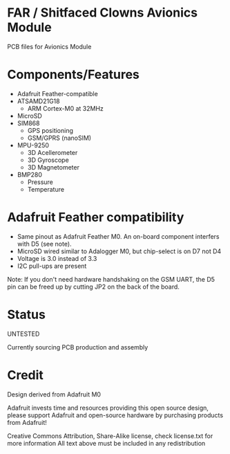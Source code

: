 # FAR / Shitfaced Clowns Avionics Module

PCB files for Avionics Module


# Components/Features 

* Adafruit Feather-compatible
* ATSAMD21G18
  * ARM Cortex-M0 at 32MHz
* MicroSD
* SIM868
  * GPS positioning
  * GSM/GPRS (nanoSIM)
* MPU-9250
  * 3D Acellerometer
  * 3D Gyroscope
  * 3D Magnetometer
* BMP280
  * Pressure
  * Temperature


# Adafruit Feather compatibility

* Same pinout as Adafruit Feather M0. An on-board component interfers with D5 (see note).
* MicroSD wired similar to Adalogger M0, but chip-select is on D7 not D4
* Voltage is 3.0 instead of 3.3
* I2C pull-ups are present

Note: If you don't need hardware handshaking on the GSM UART, the D5 pin can be freed up by cutting JP2 on the back of the board.


# Status

UNTESTED

Currently sourcing PCB production and assembly

# Credit

Design derived from Adafruit M0 

Adafruit invests time and resources providing this open source design, 
please support Adafruit and open-source hardware by purchasing 
products from Adafruit!

Creative Commons Attribution, Share-Alike license, check license.txt for more information
All text above must be included in any redistribution

